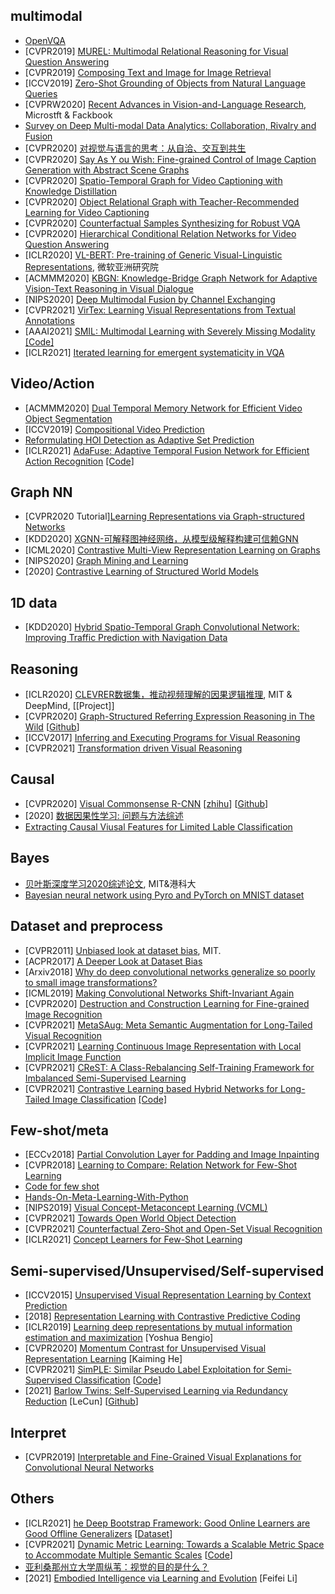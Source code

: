 ## multimodal
- [OpenVQA](https://github.com/MILVLG/openvqa)
- [CVPR2019] [MUREL: Multimodal Relational Reasoning for Visual Question Answering](https://github.com/Cadene/murel.bootstrap.pytorch)
- [CVPR2019] [Composing Text and Image for Image Retrieval](https://github.com/google/tirg)
- [ICCV2019] [Zero-Shot Grounding of Objects from Natural Language Queries](https://github.com/TheShadow29/zsgnet-pytorch)
- [CVPRW2020] [Recent Advances in Vision-and-Language Research](https://rohit497.github.io/Recent-Advances-in-Vision-and-Language-Research/), Microstft & Fackbook
- [Survey on Deep Multi-modal Data Analytics: Collaboration, Rivalry and Fusion](https://arxiv.org/abs/2006.08159)
- [CVPR2020] [对视觉与语言的思考：从自洽、交互到共生](https://github.com/JDAI-CV/image-captioning)
- [CVPR2020] [Say As Y ou Wish: Fine-grained Control of Image Caption Generation with Abstract Scene Graphs](https://arxiv.org/pdf/2003.00387.pdf)
- [CVPR2020] [Spatio-Temporal Graph for Video Captioning with Knowledge Distillation](https://arxiv.org/pdf/2003.13942.pdf)
- [CVPR2020] [Object Relational Graph with Teacher-Recommended Learning for Video Captioning](https://arxiv.org/pdf/2002.11566.pdf)
- [CVPR2020] [Counterfactual Samples Synthesizing for Robust VQA](https://github.com/yanxinzju/CSS-VQA)
- [CVPR2020] [Hierarchical Conditional Relation Networks for Video Question Answering](https://github.com/thaolmk54/hcrn-videoqa)
- [ICLR2020] [VL-BERT: Pre-training of Generic Visual-Linguistic Representations](https://arxiv.org/abs/1908.08530), 微软亚洲研究院
- [ACMMM2020] [KBGN: Knowledge-Bridge Graph Network for Adaptive Vision-Text Reasoning in Visual Dialogue](https://www.zhuanzhi.ai/paper/6a3e359d8827752a98f2e5daa7079d2a)
- [NIPS2020] [Deep Multimodal Fusion by Channel Exchanging](https://github.com/yikaiw/CEN)
- [CVPR2021] [VirTex: Learning Visual Representations from Textual Annotations](https://github.com/kdexd/virtex)
- [AAAI2021] [SMIL: Multimodal Learning with Severely Missing Modality](https://arxiv.org/pdf/2103.05677.pdf) [[Code]](https://github.com/mengmenm/SMIL)
- [ICLR2021] [Iterated learning for emergent systematicity in VQA](https://openreview.net/pdf?id=Pd_oMxH8IlF)


## Video/Action
- [ACMMM2020] [Dual Temporal Memory Network for Efficient Video Object Segmentation](https://arxiv.org/abs/2003.06125)
- [ICCV2019] [Compositional Video Prediction](https://github.com/JudyYe/CVP)
- [Reformulating HOI Detection as Adaptive Set Prediction](https://arxiv.org/pdf/2103.05983.pdf)
- [ICLR2021] [AdaFuse: Adaptive Temporal Fusion Network for Efficient Action Recognition](https://arxiv.org/pdf/2102.05775.pdf) [[Code]](https://github.com/mengyuest/AdaFuse)


## Graph NN
- [CVPR2020 Tutorial][Learning Representations via Graph-structured Networks](https://xiaolonw.github.io/graphnnv2/)
- [KDD2020] [XGNN-可解释图神经网络，从模型级解释构建可信赖GNN](https://xiaolonw.github.io/graphnnv2/)
- [ICML2020] [Contrastive Multi-View Representation Learning on Graphs](https://arxiv.org/pdf/2006.05582.pdf)
- [NIPS2020] [Graph Mining and Learning](https://gm-neurips-2020.github.io/)
- [2020] [Contrastive Learning of Structured World Models](https://github.com/tkipf/c-swm)


## 1D data
- [KDD2020] [Hybrid Spatio-Temporal Graph Convolutional Network: Improving Traffic Prediction with Navigation Data](https://arxiv.org/abs/2006.12715)


## Reasoning
- [ICLR2020] [CLEVRER数据集，推动视频理解的因果逻辑推理](https://arxiv.org/abs/1910.01442), MIT & DeepMind, [[Project]]
- [CVPR2020] [Graph-Structured Referring Expression Reasoning in The Wild](https://arxiv.org/pdf/2004.08814.pdf) [[Github](https://github.com/sibeiyang/sgmn)]
- [ICCV2017] [Inferring and Executing Programs for Visual Reasoning](https://github.com/facebookresearch/clevr-iep)
- [CVPR2021] [Transformation driven Visual Reasoning](https://github.com/hughplay/TVR)


## Causal
- [CVPR2020] [Visual Commonsense R-CNN](https://arxiv.org/abs/2002.12204) [[zhihu](https://zhuanlan.zhihu.com/p/111306353)] [[Github](https://github.com/Wangt-CN/VC-R-CNN)]
- [2020] [数据因果性学习: 问题与方法综述](https://www.zhuanzhi.ai/paper/6ad7902913e98bd48540a5596b978edc)
- [Extracting Causal Viusal Features for Limited Lable Classification](https://arxiv.org/pdf/2103.12322.pdf)


## Bayes
- [贝叶斯深度学习2020综述论文](https://www.zhuanzhi.ai/paper/9b781282204cb581a31aa0e8b570dd95), MIT&港科大  
- [Bayesian neural network using Pyro and PyTorch on MNIST dataset](https://github.com/paraschopra/bayesian-neural-network-mnist)


## Dataset and preprocess
- [CVPR2011] [Unbiased look at dataset bias](https://ieeexplore.ieee.org/abstract/document/5995347), MIT.
- [ACPR2017] [A Deeper Look at Dataset Bias](https://link.springer.com/chapter/10.1007/978-3-319-58347-1_2)
- [Arxiv2018] [Why do deep convolutional networks generalize so poorly to small image transformations?](https://www.jmlr.org/papers/volume20/19-519/19-519.pdf)
- [ICML2019] [Making Convolutional Networks Shift-Invariant Again](https://github.com/adobe/antialiased-cnns)
- [CVPR2020] [Destruction and Construction Learning for Fine-grained Image Recognition](https://github.com/JDAI-CV/DCL)
- [CVPR2021] [MetaSAug: Meta Semantic Augmentation for Long-Tailed Visual Recognition](https://github.com/BIT-DA/MetaSAug)
- [CVPR2021] [Learning Continuous Image Representation with Local Implicit Image Function](https://github.com/yinboc/liif)
- [CVPR2021] [CReST: A Class-Rebalancing Self-Training Framework for Imbalanced Semi-Supervised Learning]()
- [CVPR2021] [Contrastive Learning based Hybrid Networks for Long-Tailed Image Classification](https://arxiv.org/pdf/2103.14267.pdf) [[Code]](https://k-han.github.io/HybridLT)


## Few-shot/meta
- [ECCv2018] [Partial Convolution Layer for Padding and Image Inpainting](https://github.com/NVIDIA/partialconv)
- [CVPR2018] [Learning to Compare: Relation Network for Few-Shot Learning](https://github.com/floodsung/LearningToCompare_FSL)
- [Code for few shot](https://github.com/oscarknagg/few-shot)
- [Hands-On-Meta-Learning-With-Python](https://github.com/sudharsan13296/Hands-On-Meta-Learning-With-Python)
- [NIPS2019] [Visual Concept-Metaconcept Learning (VCML)](https://github.com/Glaciohound/VCML)
- [CVPR2021] [Towards Open World Object Detection](https://github.com/JosephKJ/OWOD)
- [CVPR2021] [Counterfactual Zero-Shot and Open-Set Visual Recognition](https://arxiv.org/abs/2103.00887)
- [ICLR2021] [Concept Learners for Few-Shot Learning](https://github.com/snap-stanford/comet)

## Semi-supervised/Unsupervised/Self-supervised
- [ICCV2015] [Unsupervised Visual Representation Learning by Context Prediction](https://arxiv.org/abs/1505.05192)
- [2018] [Representation Learning with Contrastive Predictive Coding](https://arxiv.org/abs/1807.03748)
- [ICLR2019] [Learning deep representations by mutual information estimation and maximization](https://arxiv.org/abs/1808.06670) [Yoshua Bengio]
- [CVPR2020] [Momentum Contrast for Unsupervised Visual Representation Learning](https://arxiv.org/abs/1911.05722) [Kaiming He]
- [CVPR2021] [SimPLE: Similar Pseudo Label Exploitation for Semi-Supervised Classification](https://arxiv.org/pdf/2103.16725.pdf) [[Code](https://github.com/zijian-hu/SimPLE)]
- [2021] [Barlow Twins: Self-Supervised Learning via Redundancy Reduction](https://arxiv.org/abs/2103.03230) [LeCun] [[Github](https://github.com/facebookresearch/barlowtwins)]


## Interpret
- [CVPR2019] [Interpretable and Fine-Grained Visual Explanations for Convolutional Neural Networks](https://arxiv.org/abs/1908.02686)


## Others
- [ICLR2021] [he Deep Bootstrap Framework: Good Online Learners are Good Offline Generalizers](https://arxiv.org/pdf/2010.08127.pdf) [[Dataset](https://github.com/preetum/cifar5m)]
- [CVPR2021] [Dynamic Metric Learning: Towards a Scalable Metric Space to Accommodate Multiple Semantic Scales](https://arxiv.org/pdf/2103.11781v1.pdf) [[Code](https://github.com/SupetZYK/DynamicMetricLearning)]
- [亚利桑那州立大学周纵苇：视觉的目的是什么？](https://hub.baai.ac.cn/view/6777)
- [2021] [Embodied Intelligence via Learning and Evolution](https://arxiv.org/pdf/2102.02202.pdf) [Feifei Li]